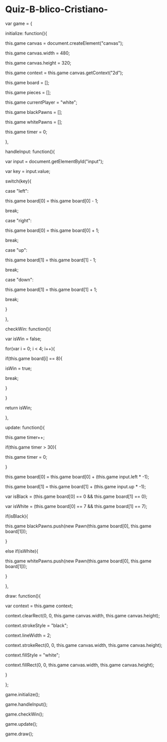 # Quiz-B-blico-Cristiano-
var game = {

initialize: function(){

this.game canvas = document.createElement("canvas");

this.game canvas.width = 480;

this.game canvas.height = 320;

this.game context = this.game canvas.getContext("2d");



this.game board = [];

this.game pieces = [];

this.game currentPlayer = "white";

this.game blackPawns = [];

this.game whitePawns = [];

this.game timer = 0;

},

handleInput: function(){

var input = document.getElementById("input");

var key = input.value;

switch(key){

case "left":

this.game board[0] = this.game board[0] - 1;

break;

case "right":

this.game board[0] = this.game board[0] + 1;

break;

case "up":

this.game board[1] = this.game board[1] - 1;

break;

case "down":

this.game board[1] = this.game board[1] + 1;

break;

}

},

checkWin: function(){

var isWin = false;

for(var i = 0; i < 4; i++){

if(this.game board[i] == 8){

isWin = true;

break;

}

}

return isWin;

},

update: function(){

this.game timer++;

if(this.game timer > 30){

this.game timer = 0;

}

this.game board[0] = this.game board[0] + (this.game input.left * -1);

this.game board[1] = this.game board[1] + (this.game input.up * -1);

var isBlack = (this.game board[0] == 0 && this.game board[1] == 0);

var isWhite = (this.game board[0] == 7 && this.game board[1] == 7);

if(isBlack){

this.game blackPawns.push(new Pawn(this.game board[0], this.game board[1]));

}

else if(isWhite){

this.game whitePawns.push(new Pawn(this.game board[0], this.game board[1]));

}

},

draw: function(){

var context = this.game context;

context.clearRect(0, 0, this.game canvas.width, this.game canvas.height);

context.strokeStyle = "black";

context.lineWidth = 2;

context.strokeRect(0, 0, this.game canvas.width, this.game canvas.height);

context.fillStyle = "white";

context.fillRect(0, 0, this.game canvas.width, this.game canvas.height);

}

};

game.initialize();

game.handleInput();

game.checkWin();

game.update();

game.draw();
